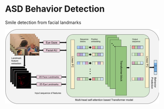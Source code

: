 # ASD Behavior Detection
Smile detection from facial landmarks

![smile detection.png](smile%20detection.png)
